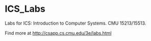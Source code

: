 # ICS_Labs
Labs for ICS: Introduction to Computer Systems. 
CMU 15213/15513. 


Find more at http://csapp.cs.cmu.edu/3e/labs.html
